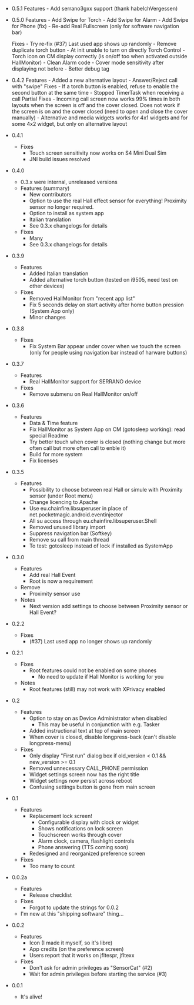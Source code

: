 - 0.5.1
	Features
		- Add serrano3gxx support (thank habeIchVergessen)

- 0.5.0
	Features
		- Add Swipe for Torch
		- Add Swipe for Alarm
		- Add Swipe for Phone (fix)
		- Re-add Real Fullscreen (only for software navigation bar)

	Fixes
		- Try re-fix (#37) Last used app shows up randomly
		- Remove duplicate torch button
		- At init unable to turn on directly Torch Control
		- Torch icon on CM display correctly (is on/off too when activated outside HallMonitor)
		- Clean Alarm code
		- Cover mode sensitivity after displaying not before
		- Better debug tag

- 0.4.2
	Features
		- Added a new alternative layout
		- Answer/Reject call with "swipe"
	Fixes
		- If a torch button is enabled, refuse to enable the second button at the same time
		- Stopped TimerTask when receiving a call
	Partial Fixes
		- Incoming call screen now works 99% times in both layouts when the screen is off and the cover closed. Does not work if the screen is on and the cover closed (need to open and close the cover manually)
		- Alternative and media widgets works for 4x1 widgets and for some 4x2 widget, but only on alternative layout
- 0.4.1
	- Fixes
		- Touch screen sensitivity now works on S4 Mini Dual Sim
		- JNI build issues resolved

- 0.4.0
	- 0.3.x were internal, unreleased versions
	- Features (summary)
		- New contributors
		- Option to use the real Hall effect sensor for everything!
		  Proximity sensor no longer required.
		- Option to install as system app
		- Italian translation
		- See 0.3.x changelogs for details
	- Fixes
		- Many
		- See 0.3.x changelogs for details

- 0.3.9
	- Features
		- Added Italian translation
		- Added alternative torch button (tested on i9505, need test on other devices)
	- Fixes
		- Removed HallMonitor from "recent app list"
		- Fix 5 seconds delay on start activity after home button pression (System App only)
		- Minor changes

- 0.3.8
	- Fixes
		- Fix System Bar appear under cover when we touch the screen (only for people using navigation bar instead of harware buttons)

- 0.3.7
	- Features
		- Real HallMonitor support for SERRANO device
	- Fixes
		- Remove submenu on Real HallMonitor on/off

- 0.3.6
	- Features
		- Data & Time feature
		- Fix HallMonitor as System App on CM (gotosleep working): read special Readme
		- Try better touch when cover is closed (nothing change but more often call but more often call to enble it)
		- Build for more system
		- Fix licenses

- 0.3.5
	- Features
		- Possibility to choose between real Hall or simule with Proximity sensor (under Root menu)
		- Change licencing to Apache
		- Use eu.chainfire.libsuperuser in place of net.pocketmagic.android.eventinjector
		- All su access through eu.chainfire.libsuperuser.Shell
		- Removed unused library import
		- Suppress navigation bar (Softkey)
		- Remove su call from main thread
		- To test: gotosleep instead of lock if installed as SystemApp

- 0.3.0
	- Features
		- Add real Hall Event
		- Root is now a requirement
	- Remove
		- Proximity sensor use
	- Notes
		- Next version add settings to choose between Proximity sensor or Hall Event?

- 0.2.2
	- Fixes
		- (#37) Last used app no longer shows up randomly
- 0.2.1
	- Fixes
		- Root features could not be enabled on some phones
			- No need to update if Hall Monitor is working for you
	- Notes
		- Root features (still) may not work with XPrivacy enabled
- 0.2
	- Features
		- Option to stay on as Device Administrator when disabled
			- This may be useful in conjunction with e.g. Tasker
		- Added instructional text at top of main screen
		- When cover is closed, disable longpress-back (can't disable longpress-menu)
	- Fixes
		- Only display "First run" dialog box if old_version < 0.1 && new_version >= 0.1
		- Removed unnecessary CALL_PHONE permission
		- Widget settings screen now has the right title
		- Widget settings now persist across reboot
		- Confusing settings button is gone from main screen
- 0.1
	- Features
		- Replacement lock screen!
			- Configurable display with clock or widget
			- Shows notifications on lock screen
			- Touchscreen works through cover
			- Alarm clock, camera, flashlight controls
			- Phone answering (TTS coming soon)
		- Redesigned and reorganized preference screen
	- Fixes
		- Too many to count
- 0.0.2a
    - Features
        - Release checklist
    - Fixes
        - Forgot to update the strings for 0.0.2
    - I'm new at this "shipping software" thing...
- 0.0.2
    - Features
        - Icon (I made it myself, so it's libre)
        - App credits (on the preference screen)
        - Users report that it works on jfltespr, jfltexx
    - Fixes
        - Don't ask for admin privileges as "SensorCat" (#2)
        - Wait for admin privileges before starting the service (#3)
- 0.0.1
    - It's alive!